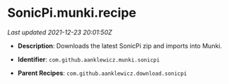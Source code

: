 # SonicPi.munki.recipe

_Last updated 2021-12-23 20:01:50Z_

- **Description**: Downloads the latest SonicPi zip and imports into Munki.

- **Identifier**: `com.github.aanklewicz.munki.sonicpi`

- **Parent Recipes**: `com.github.aanklewicz.download.sonicpi`
